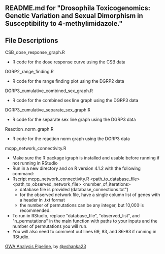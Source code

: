 
## README.md for "Drosophila Toxicogenomics: Genetic Variation and Sexual Dimorphism in Susceptibility to 4-methylimidazole."

## **File Descriptions**

CSB_dose_response_graph.R
- R code for the dose response curve using the CSB data

DGRP2_range_finding.R
- R code for the range finding plot using the DGRP2 data

DGRP3_cumulative_combined_sex_graph.R
- R code for the combined sex line graph using the DGRP3 data 

DGRP3_cumulative_separate_sex_graph.R
- R code for the separate sex line graph using the DGRP3 data

Reaction_norm_graph.R
- R code for the reaction norm graph using the DGRP3 data

mcpp_network_connectivity.R
- Make sure the R package igraph is installed and usable before running if not running in RStudio
- Run in a new directory and on R version 4.1.2 with the following command: 
- Rscript mcpp_network_connectivity.R <path_to_database_file> <path_to_observed_network_file> <number_of_iterations>
    - database file is provided (database_connections.txt")
    - for the observed network file, have a single column list of genes with a header in .txt format
    - the number of permutations can be any integer, but 10,000 is recommended.
- To run in RStudio, replace "database_file", "observed_list", and "n_permutations" in the main function with paths to your inputs and the number of permutations you will run.
- You will also need to comment out lines 69, 83, and 86-93 if running in RStudio.

[GWA Analysis Pipeline](https://github.com/vshanka23/dgrp_gwas_final), by [@vshanka23](https://github.com/vshanka23)
